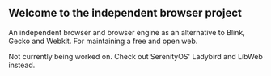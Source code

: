 ## Welcome to the independent browser project

An independent browser and browser engine as an alternative to Blink, Gecko and Webkit. For maintaining a free and open web.

Not currently being worked on. Check out SerenityOS' Ladybird and LibWeb instead.

